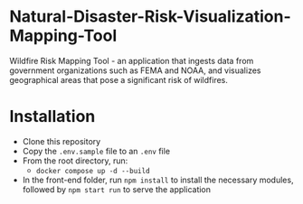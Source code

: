 # Natural-Disaster-Risk-Visualization-Mapping-Tool
Wildfire Risk Mapping Tool - an application that ingests data from government organizations such as FEMA and NOAA, and visualizes geographical areas that pose a significant risk of wildfires.

# Installation
- Clone this repository
- Copy the `.env.sample` file to an `.env` file
- From the root directory, run: 
     - `docker compose up -d --build`
- In the front-end folder, run `npm install` to install the necessary modules, followed by `npm start run` to serve the application
